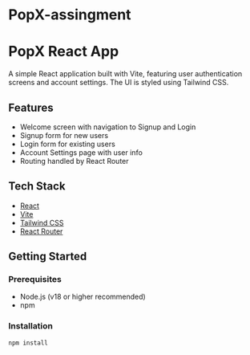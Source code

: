 # PopX-assingment

# PopX React App

A simple React application built with Vite, featuring user authentication screens and account settings. The UI is styled using Tailwind CSS.

## Features

- Welcome screen with navigation to Signup and Login
- Signup form for new users
- Login form for existing users
- Account Settings page with user info
- Routing handled by React Router

## Tech Stack

- [React](https://react.dev/)
- [Vite](https://vitejs.dev/)
- [Tailwind CSS](https://tailwindcss.com/)
- [React Router](https://reactrouter.com/)

## Getting Started

### Prerequisites

- Node.js (v18 or higher recommended)
- npm

### Installation

```sh
npm install



